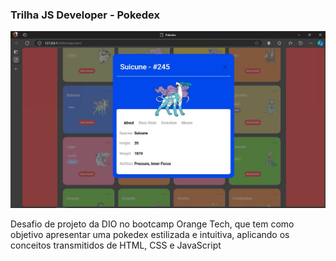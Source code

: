 ### Trilha JS Developer - Pokedex ###

<img src="./assets/images/Captura de tela 2024-10-05 203026.jpg">

Desafio de projeto da DIO no bootcamp Orange Tech, que tem como objetivo apresentar uma pokedex estilizada e intuitiva, aplicando os conceitos transmitidos de HTML, CSS e JavaScript

